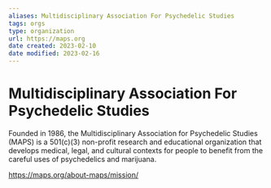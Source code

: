 ```yaml
---
aliases: Multidisciplinary Association For Psychedelic Studies
tags: orgs
type: organization
url: https://maps.org
date created: 2023-02-10
date modified: 2023-02-16
---
```


# Multidisciplinary Association For Psychedelic Studies

Founded in 1986, the Multidisciplinary Association for Psychedelic Studies (MAPS) is a 501(c)(3) non-profit research and educational organization that develops medical, legal, and cultural contexts for people to benefit from the careful uses of psychedelics and marijuana.

https://maps.org/about-maps/mission/